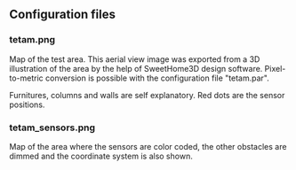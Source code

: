 ## Configuration files

### tetam.png
Map of the test area. This aerial view image was exported from a 3D illustration of the area by the help of SweetHome3D design software. Pixel-to-metric conversion is possible with the configuration file "tetam.par".

Furnitures, columns and walls are self explanatory. Red dots are the sensor positions.

### tetam_sensors.png
Map of the area where the sensors are color coded, the other obstacles are dimmed and the coordinate system is also shown.